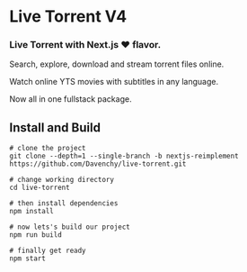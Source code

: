 # Live Torrent V4

### Live Torrent with __Next.js ❤️__ flavor.

Search, explore, download and stream torrent files online.

Watch online YTS movies with subtitles in any language.

Now all in one fullstack package.

## Install and Build

```
# clone the project
git clone --depth=1 --single-branch -b nextjs-reimplement https://github.com/Davenchy/live-torrent.git

# change working directory
cd live-torrent

# then install dependencies
npm install

# now lets's build our project
npm run build

# finally get ready
npm start
```
